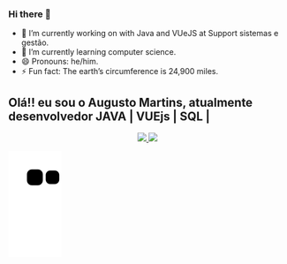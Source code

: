 ### Hi there 👋

- 🔭 I’m currently working on with Java and VUeJS at Support sistemas e gestão.
- 🌱 I’m currently learning computer science.
- 😄 Pronouns: he/him.
- ⚡ Fun fact: The earth’s circumference is 24,900 miles.

## Olá!! eu sou o Augusto Martins, atualmente desenvolvedor JAVA | VUEjs | SQL |
<div align="center">
  <a href="https://github.com/Siegrfield">
  <img height="180em" src="https://github-readme-stats.vercel.app/api?username=Siegrfield&show_icons=true&theme=dracula&include_all_commits=true&count_private=true"/>
  <img height="180em" src="https://github-readme-stats.vercel.app/api/top-langs/?username=Siegrfield&layout=compact&langs_count=7&theme=dracula"/>
</div>
  
  ![Snake animation](https://github.com/Siegrfield/Siegrfield/blob/output/github-contribution-grid-snake.svg)
